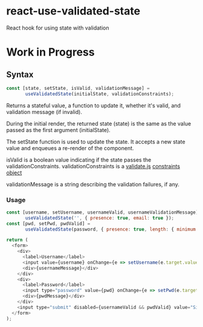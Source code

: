 # react-use-validated-state

React hook for using state with validation

# Work in Progress

## Syntax

```javascript
const [state, setState, isValid, validationMessage] =
       useValidatedState(initialState, validationConstraints);
```
Returns a stateful value, a function to update it, whether it's valid, and validation message (if invalid).

During the initial render, the returned state (state) is the same as the value passed as the first argument (initialState).

The setState function is used to update the state. It accepts a new state value and enqueues a re-render of the component.

isValid is a boolean value indicating if the state passes the validationConstraints.  validationConstraints is a [validate.js](https://validatejs.org/) [constraints object](https://validatejs.org/#validate-single)

validationMessage is a string describing the validation failures, if any.

### Usage

```javascript
const [username, setUsername, usernameValid, usernameValidationMessage] =
       useValidatedState('', { presence: true, email: true });
const [pwd, setPwd, pwdValid] =
       useValidatedState(password, { presence: true, length: { minimum: 6 } });

return (
  <form>
    <div>
      <label>Username</label>
      <input value={username} onChange={e => setUsername(e.target.value)} />
      <div>{usernameMessage}</div>
    </div>
    <div>
      <label>Password</label>
      <input type="password" value={pwd} onChange={e => setPwd(e.target.value)} />
      <div>{pwdMessage}</div>
    </div>
    <input type="submit" disabled={usernameValid && pwdValid} value="Sign Up" />
  </form>
);
```

